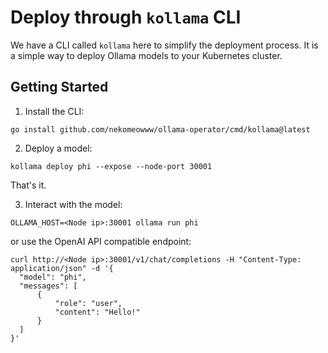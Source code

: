# Deploy through `kollama` CLI

We have a CLI called `kollama` here to simplify the deployment process. It is a simple way to deploy Ollama models to your Kubernetes cluster.

## Getting Started

1. Install the CLI:

```shell
go install github.com/nekomeowww/ollama-operator/cmd/kollama@latest
```

2. Deploy a model:

```shell
kollama deploy phi --expose --node-port 30001
```

That's it.

3. Interact with the model:

```shell
OLLAMA_HOST=<Node ip>:30001 ollama run phi
```

or use the OpenAI API compatible endpoint:

```shell
curl http://<Node ip>:30001/v1/chat/completions -H "Content-Type: application/json" -d '{
  "model": "phi",
  "messages": [
      {
          "role": "user",
          "content": "Hello!"
      }
  ]
}'
```
